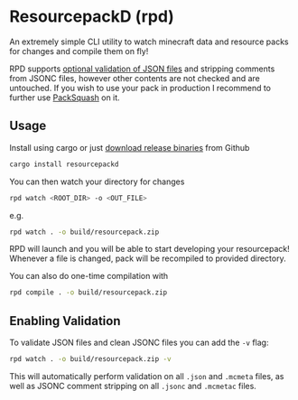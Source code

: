 # ResourcepackD (rpd)

An extremely simple CLI utility to watch minecraft data and resource packs for changes and compile them on fly!

RPD supports [optional validation of JSON files](#enabling-validation) and stripping comments from JSONC files, however other contents are not checked and are untouched. If you wish to use your pack in production I recommend to further use [PackSquash](https://github.com/ComunidadAylas/PackSquash) on it.

## Usage

Install using cargo or just [download release binaries](https://github.com/Maxuss/resourcepackd/releases/latest) from Github

```sh
cargo install resourcepackd
```

You can then watch your directory for changes

```sh
rpd watch <ROOT_DIR> -o <OUT_FILE>
```

e.g.

```sh
rpd watch . -o build/resourcepack.zip
```

RPD will launch and you will be able to start developing your resourcepack!
Whenever a file is changed, pack will be recompiled to provided directory.

You can also do one-time compilation with

```sh
rpd compile . -o build/resourcepack.zip
```

## Enabling Validation

To validate JSON files and clean JSONC files you can add the `-v` flag:

```sh
rpd watch . -o build/resourcepack.zip -v
```

This will automatically perform validation on all `.json` and `.mcmeta` files, as well as JSONC comment stripping on all `.jsonc` and `.mcmetac` files.

